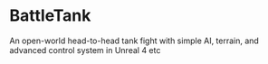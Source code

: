# BattleTank
An open-world head-to-head tank fight with simple AI, terrain, and advanced control system in Unreal 4 etc
